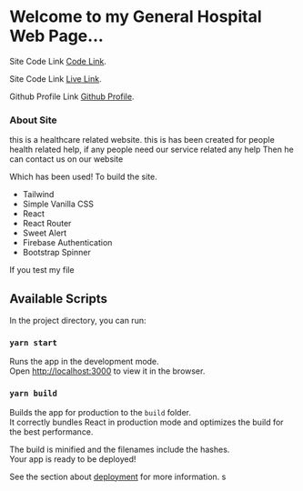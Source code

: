 # Welcome to my General Hospital Web Page...

 Site Code Link [Code Link](https://github.com/Programming-Hero-Web-Course3/healthcare-related-website-Asadullah-Hil-Galib).

Site Code Link [Live Link](https://general-hospital-423e4.web.app/).

Github Profile Link [Github Profile](https://github.com/Asadullah-Hil-Galib).

### About Site
this is a healthcare related website. this is has been created for people health related help, if any people need our service related any help Then he can contact us on our website


Which has been used! To build the site.
- Tailwind
- Simple Vanilla CSS
- React
- React Router
- Sweet Alert
- Firebase Authentication
- Bootstrap Spinner



If you test my file

## Available Scripts

In the project directory, you can run:

### `yarn start`

Runs the app in the development mode.\
Open [http://localhost:3000](http://localhost:3000) to view it in the browser.


### `yarn build`

Builds the app for production to the `build` folder.\
It correctly bundles React in production mode and optimizes the build for the best performance.

The build is minified and the filenames include the hashes.\
Your app is ready to be deployed!

See the section about [deployment](https://facebook.github.io/create-react-app/docs/deployment) for more information.
s